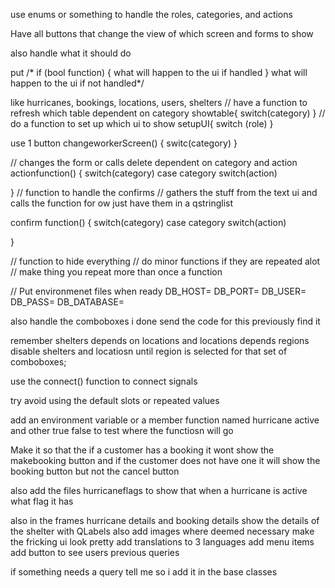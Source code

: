 use enums or something to handle the roles, categories, and actions

Have all buttons that change the view of which screen and forms to show

also handle what it should do 

put 
/* if (bool function) {
  what will happen to the ui if  handled
}
what will happen to the ui if not handled*/

like hurricanes, bookings, locations, users, shelters
// have a function to refresh which table dependent on category
showtable{
  switch(category)
}
// do a function to set up which ui to show
setupUI{
  switch (role)
}

use 1 button 
changeworkerScreen() {
  switc(category)
}

// changes the form or calls delete dependent on category and action
actionfunction() {
  switch(category)
    case category
    switch(action)
    
}
// function to handle the confirms
// gathers the stuff from the text ui and calls the function for ow just have them in a qstringlist

confirm function() {
  switch(category)
    case category
    switch(action)
    
}

// function to hide everything
// do minor functions if they are repeated alot
// make thing you repeat more than once a function

// Put environmenet files when ready
DB_HOST=
DB_PORT=
DB_USER=
DB_PASS=
DB_DATABASE=


also handle the comboboxes i done send the code for this previously find it

remember shelters depends on locations and locations depends regions
disable shelters and locatiosn until region is selected for that set of comboboxes;


use the connect() function to connect signals 

try avoid using the default slots  or repeated values

add an environment variable or a member function named hurricane active and other true false to test where the functiosn will go


Make it so that the if a customer has a booking it wont show the makebooking button and if the customer does not have one it will show the booking button but not the cancel button

also add the files hurricaneflags to show that when a hurricane is active what flag it has

also in the frames hurricane details and booking details
show the details of the shelter with QLabels
also add images where deemed necessary
make the fricking ui look pretty
add translations to 3 languages
add menu items
add button to see users previous queries

if something needs a query tell me so i add it in the base classes


